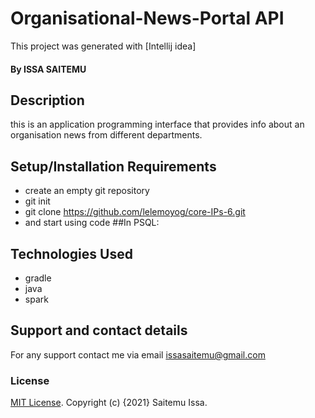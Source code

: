 # Organisational-News-Portal API
This project was generated with [Intellij idea]
#### By ISSA SAITEMU
## Description
this is an application programming interface that provides info about an organisation news from different departments. 
## Setup/Installation Requirements
* create an empty git repository
* git init
* git clone https://github.com/lelemoyog/core-IPs-6.git
* and start using code
##In PSQL:


## Technologies Used
* gradle
* java
* spark
## Support and contact details
For any support contact me via email issasaitemu@gmail.com
### License
 [MIT License](License).
Copyright (c) {2021}  Saitemu Issa.
